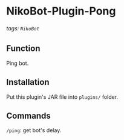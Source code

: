 # NikoBot-Plugin-Pong
###### tags: `NikoBot`

## Function
Ping bot.
## Installation
Put this plugin's JAR file into ```plugins/``` folder.
## Commands
```/ping```: get bot's delay.  
